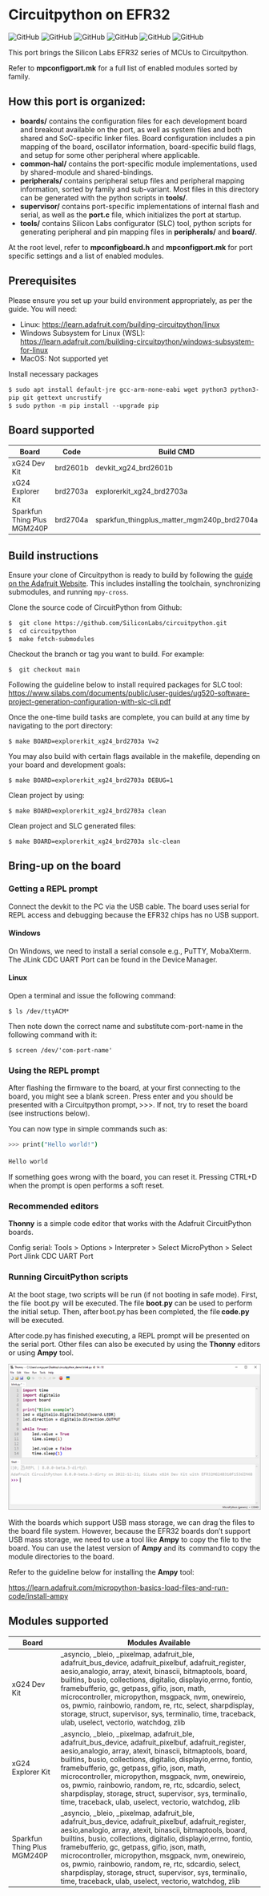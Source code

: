 # Circuitpython on EFR32 #
![GitHub](https://img.shields.io/badge/Technology-Bluetooth_BLE-green)
![GitHub](https://img.shields.io/badge/CircuitPython-8.1.0--beta.0-green)
![GitHub](https://img.shields.io/badge/GSDK-v4.2.1-green)
![GitHub](https://img.shields.io/badge/SLC-5.6.3.0-green)
![GitHub](https://img.shields.io/badge/License-MIT-green)
![GitHub](https://img.shields.io/badge/GCC_build-passing-green)

This port brings the Silicon Labs EFR32 series of MCUs to Circuitpython.

Refer to **mpconfigport.mk** for a full list of enabled modules sorted by family.

## How this port is organized: ##

- **boards/** contains the configuration files for each development board and breakout available on the port, as well as system files and both shared and SoC-specific linker files. Board configuration includes a pin mapping of the board, oscillator information, board-specific build flags, and setup for some other peripheral where applicable.
- **common-hal/** contains the port-specific module implementations, used by shared-module and shared-bindings.
- **peripherals/** contains peripheral setup files and peripheral mapping information, sorted by family and sub-variant. Most files in this directory can be generated with the python scripts in **tools/**.
- **supervisor/** contains port-specific implementations of internal flash and serial, as well as the **port.c** file, which initializes the port at startup.
- **tools/** contains Silicon Labs configurator (SLC) tool, python scripts for generating peripheral and pin mapping files in **peripherals/** and **board/**.

At the root level, refer to **mpconfigboard.h** and **mpconfigport.mk** for port specific settings and a list of enabled modules.

## Prerequisites ##
Please ensure you set up your build environment appropriately, as per the guide. You will need:

- Linux: https://learn.adafruit.com/building-circuitpython/linux
- Windows Subsystem for Linux (WSL): https://learn.adafruit.com/building-circuitpython/windows-subsystem-for-linux
- MacOS: Not supported yet

Install necessary packages

    $ sudo apt install default-jre gcc-arm-none-eabi wget python3 python3-pip git gettext uncrustify
    $ sudo python -m pip install --upgrade pip

## Board supported ##

| Board                       | Code         | Build CMD                                  |
| --------------------------- | ------------ | ------------------------------------------ |
| xG24 Dev Kit                | brd2601b     | devkit_xg24_brd2601b                       |
| xG24 Explorer Kit           | brd2703a     | explorerkit_xg24_brd2703a                  |
| Sparkfun Thing Plus MGM240P | brd2704a     | sparkfun_thingplus_matter_mgm240p_brd2704a |

## Build instructions ##

Ensure your clone of Circuitpython is ready to build by following the [guide on the Adafruit Website](https://learn.adafruit.com/building-circuitpython/build-circuitpython). This includes installing the toolchain, synchronizing submodules, and running `mpy-cross`.

Clone the source code of CircuitPython from Github:

    $  git clone https://github.com/SiliconLabs/circuitpython.git
    $  cd circuitpython
    $  make fetch-submodules

Checkout the branch or tag you want to build. For example:

    $  git checkout main

Following the guideline below to install required packages for SLC tool:
    https://www.silabs.com/documents/public/user-guides/ug520-software-project-generation-configuration-with-slc-cli.pdf

Once the one-time build tasks are complete, you can build at any time by navigating to the port directory:

    $ make BOARD=explorerkit_xg24_brd2703a V=2

You may also build with certain flags available in the makefile, depending on your board and development goals:

    $ make BOARD=explorerkit_xg24_brd2703a DEBUG=1

Clean project by using:

    $ make BOARD=explorerkit_xg24_brd2703a clean

Clean project and SLC generated files:

    $ make BOARD=explorerkit_xg24_brd2703a slc-clean

## Bring-up on the board ##

### Getting a REPL prompt ###

Connect the devkit to the PC via the USB cable. The board uses serial for REPL access and debugging because the EFR32 chips has no USB support.

#### Windows ####

On Windows, we need to install a serial console e.g., PuTTY, MobaXterm. The JLink CDC UART Port can be found in the Device Manager.

#### Linux ####

Open a terminal and issue the following command: 

    $ ls /dev/ttyACM*

Then note down the correct name and substitute com-port-name in the following command with it: 

    $ screen /dev/'com-port-name'

### Using the REPL prompt ###

After flashing the firmware to the board, at your first connecting to the board, you might see a blank screen. Press enter and you should be presented with a Circuitpython prompt, >>>. If not, try to reset the board (see instructions below).

You can now type in simple commands such as: 

```sh
>>> print("Hello world!") 

Hello world
```

If something goes wrong with the board, you can reset it. Pressing CTRL+D when the prompt is open performs a soft reset.

### Recommended editors ###

**Thonny** is a simple code editor that works with the Adafruit CircuitPython boards. 

Config serial: Tools > Options > Interpreter > Select MicroPython > Select Port Jlink CDC UART Port

### Running CircuitPython scripts ###

At the boot stage, two scripts will be run (if not booting in safe mode). First, the file  boot.py  will be executed. The file **boot.py** can be used to perform the initial setup. Then, after boot.py has been completed, the file **code.py** will be executed.  

After code.py has finished executing, a REPL prompt will be presented on the serial port. Other files can also be executed by using the **Thonny** editors or using **Ampy** tool.

![Thony](./res/Thony.png)

With the boards which support USB mass storage, we can drag the files to the board file system. However, because the EFR32 boards don’t support USB mass storage, we need to use a tool like **Ampy** to copy the file to the board. You can use the latest version of **Ampy** and its  command to copy the module directories to the board.

Refer to the guideline below for installing the **Ampy** tool: 

https://learn.adafruit.com/micropython-basics-load-files-and-run-code/install-ampy  

## Modules supported ##

| Board                       | Modules Available|
| --------------------------- | ---------------- |
| xG24 Dev Kit                |  _asyncio, _bleio, _pixelmap, adafruit_ble, adafruit_bus_device, adafruit_pixelbuf, adafruit_register, aesio,analogio, array, atexit, binascii, bitmaptools, board, builtins, busio, collections, digitalio, displayio,errno, fontio, framebufferio, gc, getpass, gifio, json, math, microcontroller, micropython, msgpack, nvm, onewireio, os, pwmio, rainbowio, random, re, rtc, select, sharpdisplay, storage, struct, supervisor, sys, terminalio, time, traceback, ulab, uselect, vectorio, watchdog, zlib |
| xG24 Explorer Kit           |  _asyncio, _bleio, _pixelmap, adafruit_ble, adafruit_bus_device, adafruit_pixelbuf, adafruit_register, aesio,analogio, array, atexit, binascii, bitmaptools, board, builtins, busio, collections, digitalio, displayio,errno, fontio, framebufferio, gc, getpass, gifio, json, math, microcontroller, micropython, msgpack, nvm, onewireio, os, pwmio, rainbowio, random, re, rtc, sdcardio, select, sharpdisplay, storage, struct, supervisor, sys, terminalio, time, traceback, ulab, uselect, vectorio, watchdog, zlib |
| Sparkfun Thing Plus MGM240P | _asyncio, _bleio, _pixelmap, adafruit_ble, adafruit_bus_device, adafruit_pixelbuf, adafruit_register, aesio,analogio, array, atexit, binascii, bitmaptools, board, builtins, busio, collections, digitalio, displayio,errno, fontio, framebufferio, gc, getpass, gifio, json, math, microcontroller, micropython, msgpack, nvm, onewireio, os, pwmio, rainbowio, random, re, rtc, sdcardio, select, sharpdisplay, storage, struct, supervisor, sys, terminalio, time, traceback, ulab, uselect, vectorio, watchdog, zlib |
